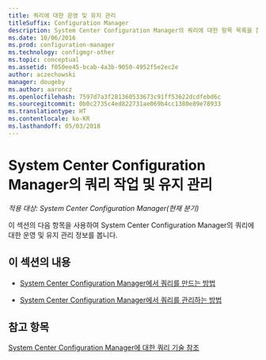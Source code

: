 ```yaml
---
title: 쿼리에 대한 운영 및 유지 관리
titleSuffix: Configuration Manager
description: System Center Configuration Manager의 쿼리에 대한 항목 목록을 참조하세요. 운영 및 유지 관리에 중점을 둡니다.
ms.date: 10/06/2016
ms.prod: configuration-manager
ms.technology: configmgr-other
ms.topic: conceptual
ms.assetid: f050ee45-bcab-4a3b-9050-4952f5e2ec2e
author: aczechowski
manager: dougeby
ms.author: aaroncz
ms.openlocfilehash: 7597d7a3f281360533673c91ff53622dcdfebd6c
ms.sourcegitcommit: 0b0c2735c4ed822731ae069b4cc1380e89e78933
ms.translationtype: HT
ms.contentlocale: ko-KR
ms.lasthandoff: 05/03/2018
---
```

# <a name="operations-and-maintenance-for-queries-in-system-center-configuration-manager"></a>System Center Configuration Manager의 쿼리 작업 및 유지 관리

*적용 대상: System Center Configuration Manager(현재 분기)*

이 섹션의 다음 항목을 사용하여 System Center Configuration Manager의 쿼리에 대한 운영 및 유지 관리 정보를 봅니다.  

## <a name="in-this-section"></a>이 섹션의 내용  

-   [System Center Configuration Manager에서 쿼리를 만드는 방법](../../../core/servers/manage/create-queries.md)  

-   [System Center Configuration Manager에서 쿼리를 관리하는 방법](../../../core/servers/manage/manage-queries.md)  

## <a name="see-also"></a>참고 항목  
 [System Center Configuration Manager에 대한 쿼리 기술 참조](../../../core/servers/manage/queries-technical-reference.md)
